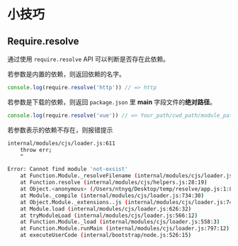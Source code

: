 # 小技巧

## Require.resolve

通过使用 `require.resolve` API 可以判断是否存在此依赖。

若参数是内置的依赖，则返回依赖的名字。

```js
console.log(require.resolve('http')) // => http
```

若参数是下载的依赖，则返回 `package.json` 里 **main** 字段文件的**绝对路径**。

```js
console.log(require.resolve('vue')) // => Your_path/cwd_path/module_path/main_file_path
```

若参数表示的依赖不存在，则报错提示

```bash
internal/modules/cjs/loader.js:611
    throw err;
    ^

Error: Cannot find module 'not-exsist'
    at Function.Module._resolveFilename (internal/modules/cjs/loader.js:609:15)
    at Function.resolve (internal/modules/cjs/helpers.js:28:19)
    at Object.<anonymous> (/Users/ntnyq/Desktop/temp/resolve/app.js:1:83)
    at Module._compile (internal/modules/cjs/loader.js:734:30)
    at Object.Module._extensions..js (internal/modules/cjs/loader.js:745:10)
    at Module.load (internal/modules/cjs/loader.js:626:32)
    at tryModuleLoad (internal/modules/cjs/loader.js:566:12)
    at Function.Module._load (internal/modules/cjs/loader.js:558:3)
    at Function.Module.runMain (internal/modules/cjs/loader.js:797:12)
    at executeUserCode (internal/bootstrap/node.js:526:15)
```
